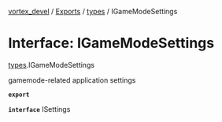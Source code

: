 [vortex_devel](../README.md) / [Exports](../modules.md) / [types](../modules/types.md) / IGameModeSettings

# Interface: IGameModeSettings

[types](../modules/types.md).IGameModeSettings

gamemode-related application settings

**`export`**

**`interface`** ISettings
